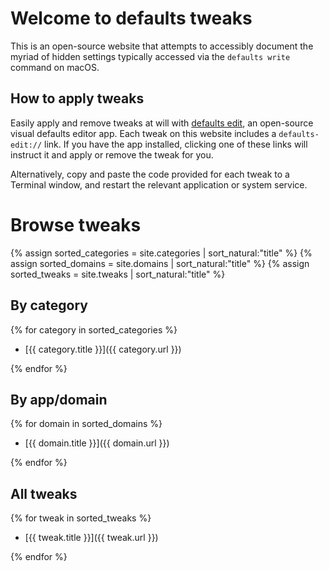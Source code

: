 # Welcome to defaults tweaks

This is an open-source website that attempts to accessibly document the myriad of hidden settings typically accessed via the `defaults write` command on macOS.

## How to apply tweaks

Easily apply and remove tweaks at will with [defaults edit](https://github.com/ThatsJustCheesy/defaults-edit), an open-source visual defaults editor app. Each tweak on this website includes a `defaults-edit://` link. If you have the app installed, clicking one of these links will instruct it and apply or remove the tweak for you.

Alternatively, copy and paste the code provided for each tweak to a Terminal window, and restart the relevant application or system service.

# Browse tweaks

{% assign sorted_categories = site.categories | sort_natural:"title" %}
{% assign sorted_domains = site.domains | sort_natural:"title" %}
{% assign sorted_tweaks = site.tweaks | sort_natural:"title" %}

## By category

{% for category in sorted_categories %}

- [{{ category.title }}]({{ category.url }})

{% endfor %}

## By app/domain

{% for domain in sorted_domains %}

- [{{ domain.title }}]({{ domain.url }})

{% endfor %}

## All tweaks

{% for tweak in sorted_tweaks %}

- [{{ tweak.title }}]({{ tweak.url }})

{% endfor %}
